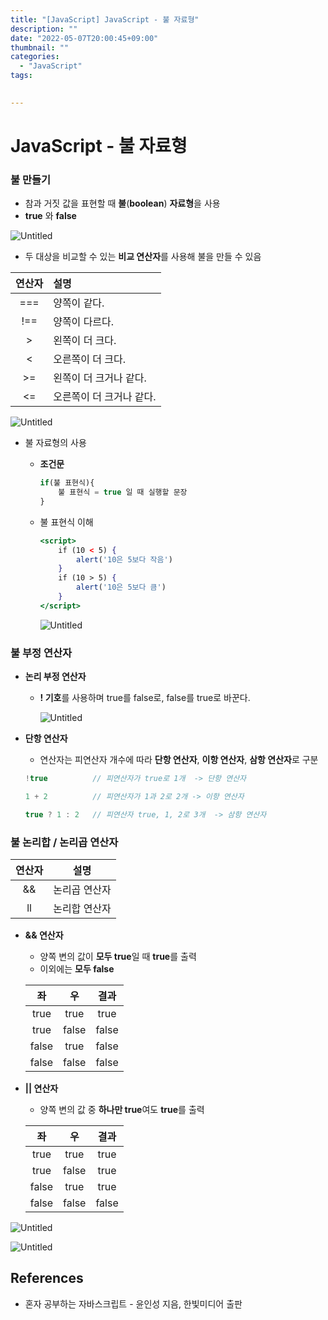 ```yaml
---
title: "[JavaScript] JavaScript - 불 자료형"
description: ""
date: "2022-05-07T20:00:45+09:00"
thumbnail: ""
categories:
  - "JavaScript"
tags:
 

---
```

<!--more-->

# JavaScript - 불 자료형

### 불 만들기

- 참과 거짓 값을 표현할 때 **불**(**boolean**) **자료형**을 사용
- **true** 와 **false**

![Untitled](/images/lang_javascript/JavaScript_불_자료형/Untitled.png)

- 두 대상을 비교할 수 있는 **비교 연산자**를 사용해 불을 만들 수 있음

| 연산자 |       설명        |
|:---:|:---------------|
| === |     양쪽이 같다.     |
| !== |    양쪽이 다르다.     |
| \>  |    왼쪽이 더 크다.    |
|  <  |   오른쪽이 더 크다.    |
| \>= |  왼쪽이 더 크거나 같다.  |
| <=  | 오른쪽이 더 크거나 같다.  |

![Untitled](/images/lang_javascript/JavaScript_불_자료형/Untitled%201.png)

- 불 자료형의 사용
    - **조건문**
        
        ```jsx
        if(불 표현식){
        	불 표현식 = true 일 때 실행할 문장
        }
        ```
        
    - 불 표현식 이해
        
        ```jsx
        <script>
        	if (10 < 5) {
        		alert('10은 5보다 작음')
        	}
        	if (10 > 5) {
        		alert('10은 5보다 큼')
        	}
        </script>
        ```
        
        ![Untitled](/images/lang_javascript/JavaScript_불_자료형/Untitled%202.png)
        

### 불 부정 연산자

- **논리 부정 연산자**
    - **! 기호**를 사용하며 true를 false로, false를 true로 바꾼다.
        
        ![Untitled](/images/lang_javascript/JavaScript_불_자료형/Untitled%203.png)
        

- **단항 연산자**
    - 연산자는 피연산자 개수에 따라 **단항 연산자**, **이항 연산자**, **삼항 연산자**로 구분
    
    ```jsx
    !true          // 피연산자가 true로 1개  -> 단항 연산자
    
    1 + 2          // 피연산자가 1과 2로 2개 -> 이항 연산자
    
    true ? 1 : 2   // 피연산자 true, 1, 2로 3개  -> 삼항 연산자
    ```
    

### 불 논리합 / 논리곱 연산자

| 연산자 |   설명 |
|:---:|:---:|
| &&  | 논리곱 연산자 |
| ll  | 논리합 연산자 |

- **&& 연산자**
    - 양쪽 변의 값이 **모두 true**일 때 **true**를 출력
    - 이외에는 **모두 false**
    
    | 좌 |   우    |   결과   |
    |:------:|:------:|:---:|
    | true |  true  |  true  |
    | true | false  | false  |
    | false |  true  | false  |
    | false | false  | false  |

- **|| 연산자**
    - 양쪽 변의 값 중 **하나만 true**여도 **true**를 출력
    
    | 좌 |   우    |   결과   |
    |:------:|:------:| :---: |
    | true |  true  |  true  |
    | true | false  |  true  |
    | false |  true  |  true  |
    | false | false  | false  |

![Untitled](/images/lang_javascript/JavaScript_불_자료형/Untitled%204.png)

![Untitled](/images/lang_javascript/JavaScript_불_자료형/Untitled%205.png)

## References

- 혼자 공부하는 자바스크립트 - 윤인성 지음, 한빛미디어 출판